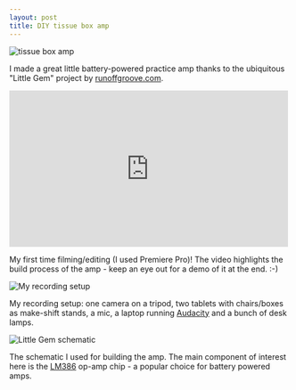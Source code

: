 ```yaml
---
layout: post
title: DIY tissue box amp
---
```


![tissue box amp](http://farm9.staticflickr.com/8200/8202154712_dfff97bab7.jpg)

I made a great little battery-powered practice amp thanks to the ubiquitous "Little Gem" project by [runoffgroove.com](http://www.runoffgroove.com/littlegem.html).

<iframe src="http://player.vimeo.com/video/53911083?badge=0&amp;title=0&amp;byline=0&amp;portrait=0" allowfullscreen="allowfullscreen" frameborder="0" height="281" width="500"><a href='https://vimeo.com/53911083'>Watch DIY tissue box amp jam on vimeo</a></iframe>

My first time filming/editing (I used Premiere Pro)! The video highlights the build process of the amp - keep an eye out for a demo of it at the end. :-)

![My recording setup](http://farm9.staticflickr.com/8067/8201093129_36e783c3d7.jpg)

My recording setup: one camera on a tripod, two tablets with chairs/boxes as make-shift stands, a mic, a laptop running [Audacity](http://audacity.sourceforge.net/) and a bunch of desk lamps.

![Little Gem schematic](https://lh5.googleusercontent.com/-Ulysv4cbMLc/ULICE8lL0XI/AAAAAAAAAoI/HutMEOq7Uqw/s500/schematic.png)

The schematic I used for building the amp. The main component of interest here is the [LM386](http://en.wikipedia.org/wiki/LM386) op-amp chip - a popular choice for battery powered amps.
